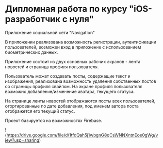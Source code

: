 # Дипломная работа по курсу "iOS-разработчик с нуля"

Приложение социальной сети "Navigation"

В приложении реализована возможность регистрации, аутентификации пользователей, возможен вход в приложение с использованием биометрических данных.

Приложение состоит из двух основных рабочих экранов - лента новостей и страница профиля пользователя.

Пользователь может создавать посты, содержащие текст и изображения, реализована возможность удаления собственных постов со страницы профиля свайпом. На экране профиля пользователя возможно добавление/изменение аватара, текущего статуса.

На странице ленты новостей отображаются посты всех пользователей, отортированные по дате добавления, под именем автора поста отображется его текущий статус.

Проект базируется на возможностях Firebase.

!(https://drive.google.com/file/d/1tfdQah5j1wbgnG8qCsWNNXntnEoe0gWg/view?usp=sharing)
